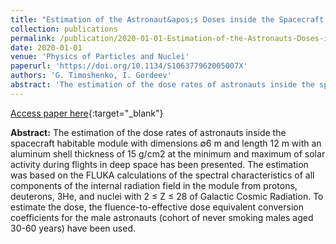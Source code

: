 ```yaml
---
title: "Estimation of the Astronaut&apos;s Doses inside the Spacecraft Habitable Module in Deep Space"
collection: publications
permalink: /publication/2020-01-01-Estimation-of-the-Astronauts-Doses-inside-the-Spacecraft-Habitable-Module-in-Deep-Space
date: 2020-01-01
venue: 'Physics of Particles and Nuclei'
paperurl: 'https://doi.org/10.1134/S106377962005007X'
authors: 'G. Timoshenko, I. Gordeev'
abstract: 'The estimation of the dose rates of astronauts inside the spacecraft habitable module with dimensions ∅6 m and length 12 m with an aluminum shell thickness of 15 g/cm2 at the minimum and maximum of solar activity during flights in deep space has been presented. The estimation was based on the FLUKA calculations of the spectral characteristics of all components of the internal radiation field in the module from protons, deuterons, 3He, and nuclei with 2 ≤ Z ≤ 28 of Galactic Cosmic Radiation. To estimate the dose, the fluence-to-effective dose equivalent conversion coefficients for the male astronauts (cohort of never smoking males aged 30-60 years) have been used.'
---
```


[Access paper here](https://doi.org/10.1134/S106377962005007X){:target="_blank"}

**Abstract:** The estimation of the dose rates of astronauts inside the spacecraft habitable module with dimensions ∅6 m and length 12 m with an aluminum shell thickness of 15 g/cm2 at the minimum and maximum of solar activity during flights in deep space has been presented. The estimation was based on the FLUKA calculations of the spectral characteristics of all components of the internal radiation field in the module from protons, deuterons, 3He, and nuclei with 2 ≤ Z ≤ 28 of Galactic Cosmic Radiation. To estimate the dose, the fluence-to-effective dose equivalent conversion coefficients for the male astronauts (cohort of never smoking males aged 30-60 years) have been used.
